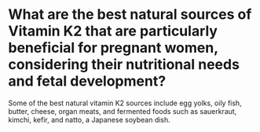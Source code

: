 # What are the best natural sources of Vitamin K2 that are particularly beneficial for pregnant women, considering their nutritional needs and fetal development?

Some of the best natural vitamin K2 sources include egg yolks, oily fish, butter, cheese, organ meats, and fermented foods such as sauerkraut, kimchi, kefir, and natto, a Japanese soybean dish.